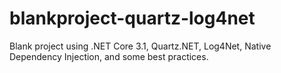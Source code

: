 # blankproject-quartz-log4net

Blank project using .NET Core 3.1, Quartz.NET, Log4Net, Native Dependency Injection, and some best practices.
